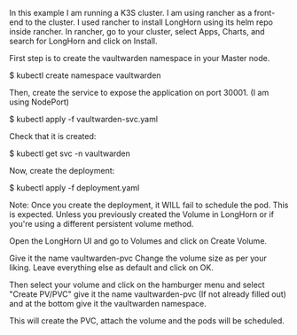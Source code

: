 In this example I am running a K3S cluster.
I am using rancher as a front-end to the cluster.
I used rancher to install LongHorn using its helm repo inside rancher. 
In rancher, go to your cluster, select Apps, Charts, and search for LongHorn and click on Install.

First step is to create the vaultwarden namespace in your Master node.

$ kubectl create namespace vaultwarden

Then, create the service to expose the application on port 30001. (I am using NodePort)

$ kubectl apply -f vaultwarden-svc.yaml

Check that it is created:

$ kubectl get svc -n vaultwarden

Now, create the deployment:

$ kubectl apply -f deployment.yaml

Note: Once you create the deployment, it WILL fail to schedule the pod. This is expected. Unless you previously created the Volume in LongHorn or if you're using a different persistent volume method.

Open the LongHorn UI and go to Volumes and click on Create Volume.

Give it the name vaultwarden-pvc
Change the volume size as per your liking.
Leave everything else as default and click on OK.

Then select your volume and click on the hamburger menu and select "Create PV/PVC"
give it the name vaultwarden-pvc (If not already filled out) and at the bottom give it the vaultwarden namespace.

This will create the PVC, attach the volume and the pods will be scheduled.
